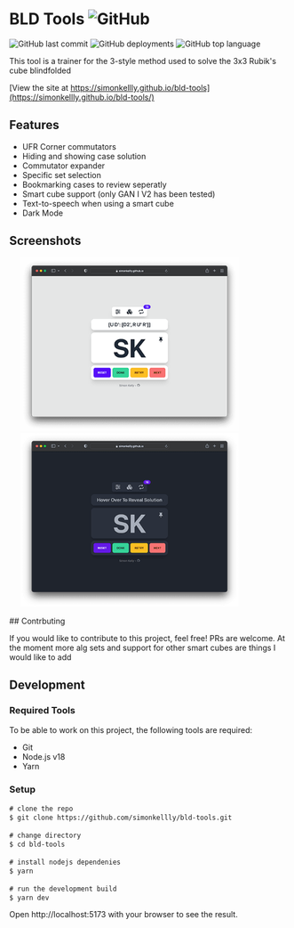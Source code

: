 # BLD Tools ![GitHub](https://img.shields.io/github/license/simonkellly/bld-tools)

![GitHub last commit](https://img.shields.io/github/last-commit/simonkellly/bld-tools)
![GitHub deployments](https://img.shields.io/github/deployments/simonkellly/bld-tools/github-pages)
![GitHub top language](https://img.shields.io/github/languages/top/simonkellly/bld-tools)

This tool is a trainer for the 3-style method used to solve the 3x3 Rubik's cube blindfolded

[View the site at https://simonkellly.github.io/bld-tools](https://simonkellly.github.io/bld-tools/)

## Features
- UFR Corner commutators
- Hiding and showing case solution
- Commutator expander
- Specific set selection
- Bookmarking cases to review seperatly
- Smart cube support (only GAN I V2 has been tested)
- Text-to-speech when using a smart cube
- Dark Mode

## Screenshots

<p float="left">
  <img src="https://github.com/simonkellly/bld-tools/raw/main/.github/readme/preview-normal.png" width="393" hspace="20"/>
  <img src="https://github.com/simonkellly/bld-tools/raw/main/.github/readme/preview-dark-mode.png" width="393" hspace="20"/>
</p>
## Contrbuting

If you would like to contribute to this project, feel free! PRs are welcome.
At the moment more alg sets and support for other smart cubes are things I would like to add

## Development

### Required Tools
To be able to work on this project, the following tools are required:

- Git
- Node.js v18
- Yarn

### Setup

```
# clone the repo
$ git clone https://github.com/simonkellly/bld-tools.git

# change directory
$ cd bld-tools

# install nodejs dependenies
$ yarn

# run the development build
$ yarn dev
```
Open http://localhost:5173 with your browser to see the result.

